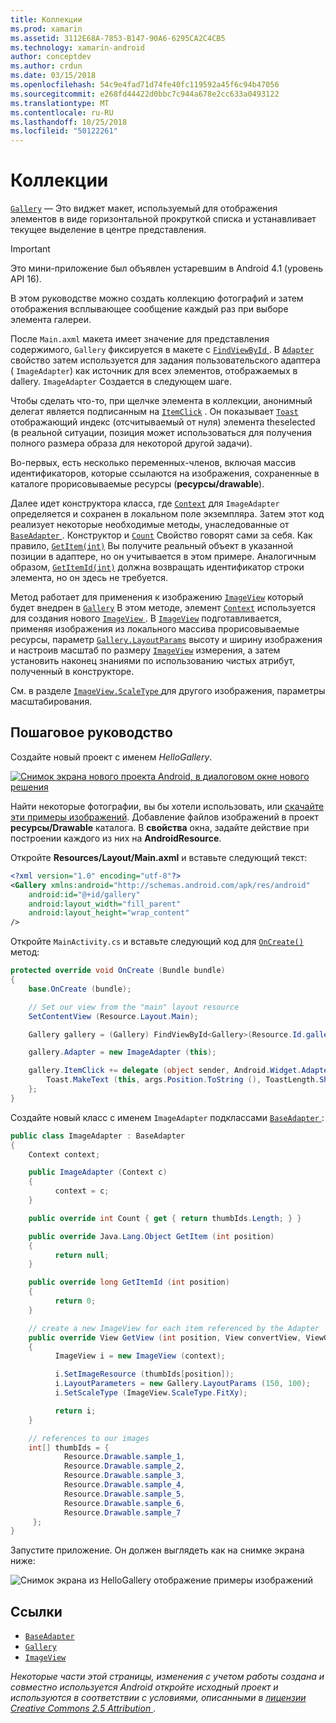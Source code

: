 ```yaml
---
title: Коллекции
ms.prod: xamarin
ms.assetid: 3112E68A-7853-B147-90A6-6295CA2C4CB5
ms.technology: xamarin-android
author: conceptdev
ms.author: crdun
ms.date: 03/15/2018
ms.openlocfilehash: 54c9e4fad71d74fe40fc119592a45f6c94b47056
ms.sourcegitcommit: e268fd44422d0bbc7c944a678e2cc633a0493122
ms.translationtype: MT
ms.contentlocale: ru-RU
ms.lasthandoff: 10/25/2018
ms.locfileid: "50122261"
---
```

# <a name="gallery"></a>Коллекции

[`Gallery`](https://developer.xamarin.com/api/type/Android.Widget.Gallery/) — Это виджет макет, используемый для отображения элементов в виде горизонтальной прокруткой списка и устанавливает текущее выделение в центре представления.

> [!IMPORTANT]
> Это мини-приложение был объявлен устаревшим в Android 4.1 (уровень API 16). 

В этом руководстве можно создать коллекцию фотографий и затем отображения всплывающее сообщение каждый раз при выборе элемента галереи.

После `Main.axml` макета имеет значение для представления содержимого, `Gallery` фиксируется в макете с [ `FindViewById` ](https://developer.xamarin.com/api/member/Android.App.Activity.FindViewById/p/System.Int32/).
В [`Adapter`](https://developer.xamarin.com/api/property/Android.Widget.AdapterView.RawAdapter/)
свойство затем используется для задания пользовательского адаптера ( `ImageAdapter`) как источник для всех элементов, отображаемых в dallery. `ImageAdapter` Создается в следующем шаге.

Чтобы сделать что-то, при щелчке элемента в коллекции, анонимный делегат является подписанным на [`ItemClick`](https://developer.xamarin.com/api/event/Android.Widget.AdapterView.ItemClick/)
. Он показывает [`Toast`](https://developer.xamarin.com/api/type/Android.Widget.Toast/)
отображающий индекс (отсчитываемый от нуля) элемента theselected (в реальной ситуации, позиция может использоваться для получения полного размера образа для некоторой другой задачи).

Во-первых, есть несколько переменных-членов, включая массив идентификаторов, которые ссылаются на изображения, сохраненные в каталоге прорисовываемые ресурсы (**ресурсы/drawable**).

Далее идет конструктора класса, где [`Context`](https://developer.xamarin.com/api/type/Android.Content.Context/)
для `ImageAdapter` определяется и сохранен в локальном поле экземпляра.
Затем этот код реализует некоторые необходимые методы, унаследованные от [ `BaseAdapter` ](https://developer.xamarin.com/api/type/Android.Widget.BaseAdapter/).
Конструктор и [`Count`](https://developer.xamarin.com/api/property/Android.Widget.BaseAdapter.Count/)
Свойство говорят сами за себя. Как правило, [`GetItem(int)`](https://developer.xamarin.com/api/member/Android.Widget.BaseAdapter.GetItem/p/System.Int32/)
Вы получите реальный объект в указанной позиции в адаптере, но он учитывается в этом примере. Аналогичным образом, [`GetItemId(int)`](https://developer.xamarin.com/api/member/Android.Widget.BaseAdapter.GetItemId/p/System.Int32/)
должна возвращать идентификатор строки элемента, но он здесь не требуется.

Метод работает для применения к изображению [`ImageView`](https://developer.xamarin.com/api/type/Android.Widget.ImageView/)
который будет внедрен в [`Gallery`](https://developer.xamarin.com/api/type/Android.Widget.Gallery/)
В этом методе, элемент [`Context`](https://developer.xamarin.com/api/type/Android.Content.Context/)
используется для создания нового [ `ImageView` ](https://developer.xamarin.com/api/type/Android.Widget.ImageView/).
В [`ImageView`](https://developer.xamarin.com/api/type/Android.Widget.ImageView/)
подготавливается, применяя изображения из локального массива прорисовываемые ресурсы, параметр [`Gallery.LayoutParams`](https://developer.xamarin.com/api/type/Android.Widget.Gallery+LayoutParams/)
высоту и ширину изображения и настроив масштаб по размеру [`ImageView`](https://developer.xamarin.com/api/type/Android.Widget.ImageView/)
измерения, а затем установить наконец знаниями по использованию чистых атрибут, полученный в конструкторе.

См. в разделе [ `ImageView.ScaleType` ](https://developer.xamarin.com/api/type/Android.Widget.ImageView+ScaleType/) для другого изображения, параметры масштабирования.

## <a name="walkthrough"></a>Пошаговое руководство

Создайте новый проект с именем *HelloGallery*.

[![Снимок экрана нового проекта Android, в диалоговом окне нового решения](gallery-images/hellogallery1-sml.png)](gallery-images/hellogallery1.png#lightbox)

Найти некоторые фотографии, вы бы хотели использовать, или [скачайте эти примеры изображений](http://developer.android.com/shareables/sample_images.zip).
Добавление файлов изображений в проект **ресурсы/Drawable** каталога. В **свойства** окна, задайте действие при построении каждого из них на **AndroidResource**.

Откройте **Resources/Layout/Main.axml** и вставьте следующий текст:

```xml
<?xml version="1.0" encoding="utf-8"?>
<Gallery xmlns:android="http://schemas.android.com/apk/res/android"
    android:id="@+id/gallery"
    android:layout_width="fill_parent"
    android:layout_height="wrap_content"
/>
```

Откройте `MainActivity.cs` и вставьте следующий код для [`OnCreate()`](https://developer.xamarin.com/api/member/Android.App.Activity.OnCreate/p/Android.OS.Bundle/)
метод:

```csharp
protected override void OnCreate (Bundle bundle)
{
    base.OnCreate (bundle);

    // Set our view from the "main" layout resource
    SetContentView (Resource.Layout.Main);

    Gallery gallery = (Gallery) FindViewById<Gallery>(Resource.Id.gallery);

    gallery.Adapter = new ImageAdapter (this);

    gallery.ItemClick += delegate (object sender, Android.Widget.AdapterView.ItemClickEventArgs args) {
        Toast.MakeText (this, args.Position.ToString (), ToastLength.Short).Show ();
    };
}
```

Создайте новый класс с именем `ImageAdapter` подклассами [ `BaseAdapter` ](https://developer.xamarin.com/api/type/Android.Widget.BaseAdapter/):

```csharp
public class ImageAdapter : BaseAdapter
{
    Context context;

    public ImageAdapter (Context c)
    {
          context = c;
    }

    public override int Count { get { return thumbIds.Length; } }

    public override Java.Lang.Object GetItem (int position)
    {
          return null;
    }

    public override long GetItemId (int position)
    {
          return 0;
    }

    // create a new ImageView for each item referenced by the Adapter
    public override View GetView (int position, View convertView, ViewGroup parent)
    {
          ImageView i = new ImageView (context);

          i.SetImageResource (thumbIds[position]);
          i.LayoutParameters = new Gallery.LayoutParams (150, 100);
          i.SetScaleType (ImageView.ScaleType.FitXy);

          return i;
    }

    // references to our images
    int[] thumbIds = {
            Resource.Drawable.sample_1,
            Resource.Drawable.sample_2,
            Resource.Drawable.sample_3,
            Resource.Drawable.sample_4,
            Resource.Drawable.sample_5,
            Resource.Drawable.sample_6,
            Resource.Drawable.sample_7
     };
}

```

Запустите приложение. Он должен выглядеть как на снимке экрана ниже:

![Снимок экрана из HelloGallery отображение примеры изображений](gallery-images/hellogallery3.png)



## <a name="references"></a>Ссылки

-   [`BaseAdapter`](https://developer.xamarin.com/api/type/Android.Widget.BaseAdapter/)
-   [`Gallery`](https://developer.xamarin.com/api/type/Android.Widget.Gallery/)
-   [`ImageView`](https://developer.xamarin.com/api/type/Android.Widget.ImageView/)

*Некоторые части этой страницы, изменения с учетом работы создана и совместно используется Android откройте исходный проект и используются в соответствии с условиями, описанными в*
[*лицензии Creative Commons 2.5 Attribution* ](http://creativecommons.org/licenses/by/2.5/).


